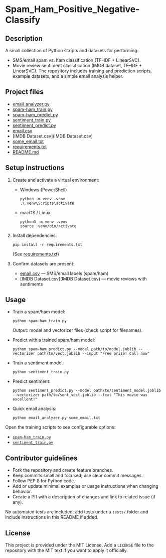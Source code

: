 # Spam_Ham_Positive_Negative-Classify

## Description
A small collection of Python scripts and datasets for performing:
- SMS/email spam vs. ham classification (TF–IDF + LinearSVC).
- Movie review sentiment classification (IMDB dataset, TF–IDF + LinearSVC).
The repository includes training and prediction scripts, example datasets, and a simple email analysis helper.

## Project files
- [email_analyzer.py](email_analyzer.py)
- [spam-ham_train.py](spam-ham_train.py)
- [spam-ham_predict.py](spam-ham_predict.py)
- [sentiment_train.py](sentiment_train.py)
- [sentiment_predict.py](sentiment_predict.py)
- [email.csv](email.csv)
- [IMDB Dataset.csv](IMDB Dataset.csv)
- [some_email.txt](some_email.txt)
- [requirements.txt](requirements.txt)
- [README.md](README.md)

## Setup instructions
1. Create and activate a virtual environment:
   - Windows (PowerShell)
     ```
     python -m venv .venv
     .\.venv\Scripts\activate
     ```
   - macOS / Linux
     ```
     python3 -m venv .venv
     source .venv/bin/activate
     ```
2. Install dependencies:
   ```
   pip install -r requirements.txt
   ```
   (See [requirements.txt](requirements.txt))

3. Confirm datasets are present:
   - [email.csv](email.csv) — SMS/email labels (spam/ham)
   - [IMDB Dataset.csv](IMDB Dataset.csv) — movie reviews with sentiments

## Usage
- Train a spam/ham model:
  ```
  python spam-ham_train.py
  ```
  Output: model and vectorizer files (check script for filenames).

- Predict with a trained spam/ham model:
  ```
  python spam-ham_predict.py --model path/to/model.joblib --vectorizer path/to/vect.joblib --input "Free prize! Call now"
  ```

- Train a sentiment model:
  ```
  python sentiment_train.py
  ```

- Predict sentiment:
  ```
  python sentiment_predict.py --model path/to/sentiment_model.joblib --vectorizer path/to/sent_vect.joblib --text "This movie was excellent!"
  ```

- Quick email analysis:
  ```
  python email_analyzer.py some_email.txt
  ```

Open the training scripts to see configurable options:
- [`spam-ham_train.py`](spam-ham_train.py)
- [`sentiment_train.py`](sentiment_train.py)

## Contributor guidelines
- Fork the repository and create feature branches.
- Keep commits small and focused; use clear commit messages.
- Follow PEP 8 for Python code.
- Add or update minimal examples or usage instructions when changing behavior.
- Create a PR with a description of changes and link to related issue (if any).

No automated tests are included; add tests under a `tests/` folder and include instructions in this README if added.

## License
This project is provided under the MIT License. Add a `LICENSE` file to the repository with the MIT text if you want to apply it officially.